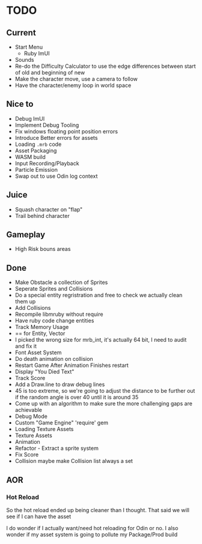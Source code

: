 # TODO

## Current

* Start Menu
  * Ruby ImUI
* Sounds
* Re-do the Difficulty Calculator to use the edge differences between start of old and beginning of new
* Make the character move, use a camera to follow
* Have the character/enemy loop in world space

## Nice to

* Debug ImUI
* Implement Debug Tooling
* Fix windows floating point position errors
* Introduce Better errors for assets
* Loading `.mrb` code
* Asset Packaging
* WASM build
* Input Recording/Playback
* Particle Emission
* Swap out to use Odin log context

## Juice

* Squash character on "flap"
* Trail behind character

## Gameplay

* High Risk bouns areas

## Done

* Make Obstacle a collection of Sprites
* Seperate Sprites and Collisions
* Do a special entity regristration and free to check we actually clean them up
* Add Collisions
* Recompile libmruby without require
* Have ruby code change entities
* Track Memory Usage
* == for Entity, Vector
* I picked the wrong size for mrb_int, it's actually 64 bit, I need to audit and fix it
* Font Asset System
* Do death animation on collision
* Restart Game After Animation Finishes restart
* Display "You Died Text"
* Track Score
* Add a Draw.line to draw debug lines
* 45 is too extreme, so we're going to adjust the distance to be further out if the random angle is over 40 until it is around 35
* Come up with an algorithm to make sure the more challenging gaps are achievable
* Debug Mode
* Custom "Game Engine" 'require' gem
* Loading Texture Assets
* Texture Assets
* Animation
* Refactor - Extract a sprite system
* Fix Score
* Collision maybe make Collision list always a set

## AOR

### Hot Reload

So the hot reload ended up being cleaner than I thought. That said we will see if I can have the asset

I do wonder if I actually want/need hot reloading for Odin or no. I also wonder if my asset system is going
to pollute my Package/Prod build
